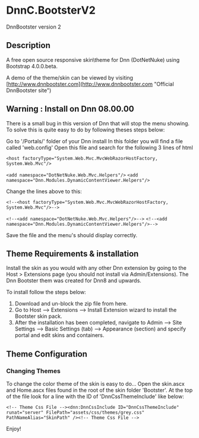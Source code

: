 # DnnC.BootsterV2
DnnBootster version 2

## Description

A free open source responsive skin\theme for Dnn (DotNetNuke) using Bootstrap 4.0.0.beta.

A demo of the theme/skin can be viewed by visiting [http://www.dnnbootster.com](http://www.dnnbootster.com "Official DnnBootster site")

## Warning : Install on Dnn 08.00.00
There is a small bug in this version of Dnn that will stop the menu showing.
To solve this is quite easy to do by following theses steps below:

Go to '/Portals/' folder of your Dnn install
In this folder you will find a file called 'web.config'
Open this file and search for the following 3 lines of html

`<host factoryType="System.Web.Mvc.MvcWebRazorHostFactory, System.Web.Mvc"/>`

`<add namespace="DotNetNuke.Web.Mvc.Helpers"/>`
`<add namespace="Dnn.Modules.DynamicContentViewer.Helpers"/>`

Change the lines above to this:

`<!--<host factoryType="System.Web.Mvc.MvcWebRazorHostFactory, System.Web.Mvc"/>-->`

`<!--<add namespace="DotNetNuke.Web.Mvc.Helpers"/>-->`
`<!--<add namespace="Dnn.Modules.DynamicContentViewer.Helpers"/>-->`

Save the file and the menu's should display correctly.

## Theme Requirements & installation
Install the skin as you would with any other Dnn extension by going to the Host > Extensions page (you should not install via Admin/Extensions).
The Dnn Bootster them was created for Dnn8 and upwards.

To install follow the steps below:

1. Download and un-block the zip file from here.
2. Go to Host –> Extensions –> Install Extension wizard to install the Bootster skin pack.
3. After the installation has been completed, navigate to Admin –> Site Settings –> Basic Settings (tab) –> Appearance (section) and specify portal and edit skins and containers.

## Theme Configuration ##

### Changing Themes ###
To change the color theme of the skin is easy to do...
Open the skin.ascx and Home.ascx files found in the root of the skin folder 'Bootster'. At the top of the file look for a line with the ID of 'DnnCssThemeInclude' like below:

`<!-- Theme Css File --><dnn:DnnCssInclude ID="DnnCssThemeInclude" runat="server" FilePath="assets/css/themes/grey.css" PathNameAlias="SkinPath" /><!-- Theme Css File -->`


Enjoy!
